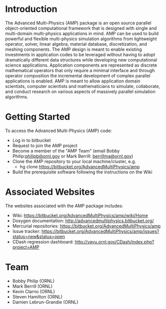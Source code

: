 # Introduction #
The Advanced Multi-Physics (AMP) package is an open source parallel object-oriented computational framework that is designed with single and multi-domain multi-physics applications in mind.  AMP can be used to build powerful and flexible multi-physics simulation algorithms from lightweight operator, solver, linear algebra, material database, discretization, and meshing components. The AMP design is meant to enable existing investments in application codes to be leveraged without having to adopt dramatically different data structures while developing new computational science applications. Application components are represented as discrete mathematical operators that only require a minimal interface and through operator composition the incremental development of complex parallel applications is enabled. AMP is meant to allow application domain scientists, computer scientists and mathematicians to simulate, collaborate, and conduct research on various aspects of massively parallel simulation algorithms. 

# Getting Started #

To access the Advanced Multi-Physics (AMP) code:

* Log in to bitbucket
* Request to join the AMP project 
* Become a member of the "AMP Team" (email Bobby Philip:philipb@ornl.gov or Mark Berrill: berrillma@ornl.gov) 
* Clone the AMP repository to your local machine/cluster, e.g.
    * hg clone https://bitbucket.org/AdvancedMultiPhysics/amp
* Build the prerequisite software following the instructions on the Wiki
# Associated Websites #

The websites associated with the AMP package includes:

* Wiki: https://bitbucket.org/AdvancedMultiPhysics/amp/wiki/Home
* Doxygen documentation: http://advancedmultiphysics.bitbucket.org/
* Mercurial repositories:  https://bitbucket.org/AdvancedMultiPhysics/amp
* Issue tracker: https://bitbucket.org/AdvancedMultiPhysics/amp/issues?status=new&status=open
* CDash regression dashboard: http://vayu.ornl.gov/CDash/index.php?project=AMP

# Team #
* Bobby Philip (ORNL)
* Mark Berrill (ORNL)
* Kevin Clarno (ORNL)
* Steven Hamilton (ORNL)
* Damien Lebrun-Grandie (ORNL)